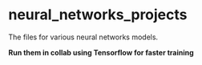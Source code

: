 # neural_networks_projects
The files for various neural networks models.

<b>Run them in collab using Tensorflow for faster training</b>
